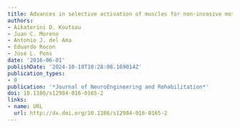 ```yaml
---
title: Advances in selective activation of muscles for non-invasive motor neuroprostheses
authors:
- Aikaterini D. Koutsou
- Juan C. Moreno
- Antonio J. del Ama
- Eduardo Rocon
- José L. Pons
date: '2016-06-01'
publishDate: '2024-10-18T10:28:08.169014Z'
publication_types:
- 0
publication: '*Journal of NeuroEngineering and Rehabilitation*'
doi: 10.1186/s12984-016-0165-2
links:
- name: URL
  url: http://dx.doi.org/10.1186/s12984-016-0165-2
---
```

